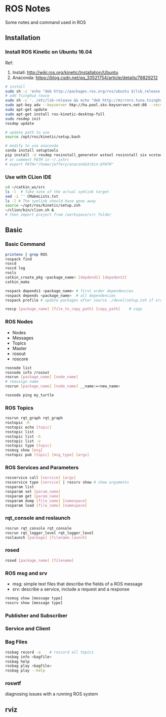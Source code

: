 # ROS Notes
Some notes and command used in ROS


## Installation
### Install ROS Kinetic on Ubuntu 16.04
Ref:
1. Install: http://wiki.ros.org/kinetic/Installation/Ubuntu
2. Anaconda: https://blog.csdn.net/qq_33521754/article/details/78829212
```sh
# install
sudo sh -c 'echo "deb http://packages.ros.org/ros/ubuntu $(lsb_release -sc) main" > /etc/apt/sources.list.d/ros-latest.list'
# add Tsinghua rouce
sudo sh -c '. /etc/lsb-release && echo "deb http://mirrors.tuna.tsinghua.edu.cn/ros/ubuntu/ $DISTRIB_CODENAME main" > /etc/apt/sources.list.d/ros-latest.list'
sudo apt-key adv --keyserver hkp://ha.pool.sks-keyservers.net:80 --recv-key 421C365BD9FF1F717815A3895523BAEEB01FA116
sudo apt-get update
sudo apt-get install ros-kinetic-desktop-full
sudo rosdep init
rosdep update

# update path to use
source /opt/ros/kinetic/setup.bash

# modify to use anaconda
conda install setuptools
pip install -U rosdep rosinstall_generator wstool rosinstall six vcstools
# or comment PATH in ~/.zshrc
# export PATH="/home/jeffery/anaconda3/bin:$PATH"
```

### Use with CLion IDE
```sh
cd ~/catkin_ws/src
ls -l  # Take note of the actual symlink target
sed -i '' CMakeLists.txt
ls -l # The symlink should have gone away
source ~/opt/ros/kinetic/setup.zsh
~/clion/bin/clion.sh &
# then import project from /workspace/src folder
```

## Basic
### Basic Command
```sh
printenv | grep ROS
rospack find
roscd
roscd log
rosls
catkin_create_pkg <package_name> [depdend1] [depedent2]
catkin_make

rospack depends1 <package_name> # first order dependencies
rospack depends <package_name>  # all dependencies
rospack profile # update packages after source ./devel/setup.zsh if src contains multiple packages

roscp [package_name] [file_to_copy_path] [copy_path]    # copy
```

### ROS Nodes
- Nodes
- Messages
- Topics
- Master
- rosout
- roscore
```sh
rosnode list
rosnode info /rosout
rosrun [package_name] [node_name]
# reassign name
rosrun [package_name] [node_name] __name:=<new_name>

rosnode ping my_turtle
```

### ROS Topics
```sh
rosrun rqt_graph rqt_graph
rostopic -h
rostopic echo [topic]
rostopic list
rostopic list -h
rostopic list -v
rostopic type [topic]
rosmsg show [msg]
rostopic pub [topic] [msg_type] [args]
```

### ROS Services and Parameters
```sh
rosservice call [service] [args]
rosservice type [service] | rossrv show # show arguments
rosparam list
rosparam set [param_name]
rosparam get [param_name]
rosparam dump [file_name] [namespace]
rosparam load [file_name] [namespace]
```

### rqt_console and roslaunch
```sh
rosrun rqt_console rqt_console
rosrun rqt_logger_level rqt_logger_level
roslaunch [package] [filename.launch]
```

### rosed
```sh
rosed [package_name] [filename]
```

### ROS msg and srv
- msg: simple text files that describe the fields of a ROS message
- srv: describe a service, include a request and a response
```sh
rosmsg show [message type]
rossrv show [message type]
```

### Publisher and Subscriber

### Service and Client

### Bag Files
```sh
rosbag record -a    # roscord all topics
rosbag info <bagfile>
rosbag help
rosbag play <bagfile>
rosbag play --help
```

### roswtf
diagnosing issues with a running ROS system


## rviz